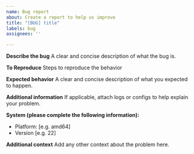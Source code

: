 ```yaml
---
name: Bug report
about: Create a report to help us improve
title: "[BUG] title"
labels: bug
assignees: ''

---
```


**Describe the bug**
A clear and concise description of what the bug is.

**To Reproduce**
Steps to reproduce the behavior

**Expected behavior**
A clear and concise description of what you expected to happen.

**Additional information**
If applicable, attach logs or configs to help explain your problem.

**System (please complete the following information):**
 - Platform: [e.g. amd64]
 - Version [e.g. 22]

**Additional context**
Add any other context about the problem here.
